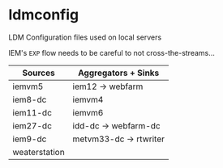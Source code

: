 ldmconfig
=========

LDM Configuration files used on local servers

IEM's `EXP` flow needs to be careful to not cross-the-streams...

Sources | Aggregators + Sinks
--- | ---
iemvm5 | iem12 -> webfarm
iem8-dc | iemvm4
iem11-dc | iemvm6
iem27-dc |idd-dc -> webfarm-dc
iem9-dc | metvm33-dc -> rtwriter
weaterstation |
